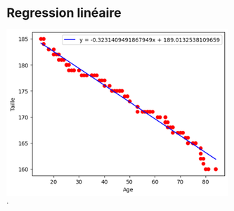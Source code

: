 # Regression linéaire

![Exemple de régression linéaire](reg.png "Exemple de régression linéaire").

